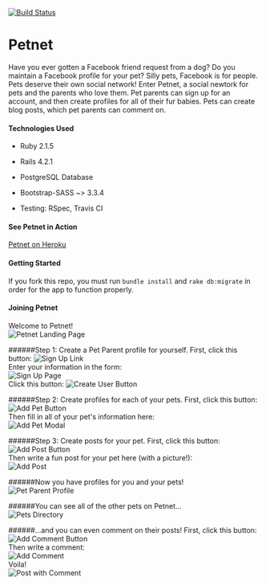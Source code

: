 [![Build Status](https://travis-ci.org/KateWood/petnet.svg?branch=master)](https://travis-ci.org/KateWood/petnet)

# Petnet

Have you ever gotten a Facebook friend request from a dog? Do you maintain a Facebook profile for your pet? Silly pets, Facebook is for people. Pets deserve their own social network! Enter Petnet, a social newtork for pets and the parents who love them.
Pet parents can sign up for an account, and then create profiles for all of their fur babies. Pets can create blog posts, which pet parents can comment on.

#### Technologies Used

* Ruby 2.1.5

* Rails 4.2.1

* PostgreSQL Database

* Bootstrap-SASS ~> 3.3.4

* Testing: RSpec, Travis CI

#### See Petnet in Action

[Petnet on Heroku](https://gapetnet.herokuapp.com/)

#### Getting Started

If you fork this repo, you must run `bundle install` and `rake db:migrate` in order for the app to function properly.

#### Joining Petnet

Welcome to Petnet!
<br>
![Petnet Landing Page](/app/assets/images/petnetlanding.png)

######Step 1: Create a Pet Parent profile for yourself.
First, click this button:
![Sign Up Link](/app/assets/images/signupbutton.png)
<br>
Enter your information in the form:
<br>
![Sign Up Page](/app/assets/images/signuppage.png)
<br>
Click this button:
![Create User Button](/app/assets/images/createuserbutton.png)

######Step 2: Create profiles for each of your pets.
First, click this button:
![Add Pet Button](/app/assets/images/addpetprofilebutton.png)
<br>
Then fill in all of your pet's information here:
<br>
![Add Pet Modal](/app/assets/images/addpetprofilemodal.png)

######Step 3: Create posts for your pet.
First, click this button:
![Add Post Button](/app/assets/images/addpostbutton.png)
<br>
Then write a fun post for your pet here (with a picture!):
<br>
![Add Post](/app/assets/images/addpost.png)

######Now you have profiles for you and your pets!
<br>
![Pet Parent Profile](/app/assets/images/petnetparent.png)

######You can see all of the other pets on Petnet...
<br>
![Pets Directory](/app/assets/images/petnetpets.png)

######...and you can even comment on their posts!
First, click this button:
![Add Comment Button](/app/assets/images/addcommentbutton.png)
<br>
Then write a comment:
<br>
![Add Comment](/app/assets/images/addcomment.png)
<br>
Voila!
<br>
![Post with Comment](/app/assets/images/postwithcomment.png)





